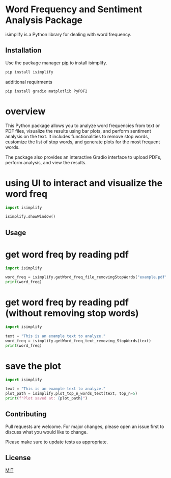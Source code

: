 # Word Frequency and Sentiment Analysis Package

isimplify is a Python library for dealing with word frequency.

## Installation

Use the package manager [pip](https://pip.pypa.io/en/stable/) to install isimplify.

```bash
pip install isimplify
```
additional requirments
```
pip install gradio matplotlib PyPDF2

```


# overview
 This Python package allows you to analyze word frequencies from text or PDF files, visualize the results using bar plots, and perform sentiment analysis on the text. It includes functionalities to remove stop words, customize the list of stop words, and generate plots for the most frequent words.

The package also provides an interactive Gradio interface to upload PDFs, perform analysis, and view the results.

# using UI to interact and visualize the word freq
```python
import isimplify

isimplify.showWindow()

```

## Usage
# get word freq by reading pdf 

```python
import isimplify

word_freq = isimplify.getWord_freq_file_removingStopWords("example.pdf")
print(word_freq)

```
# get word freq by reading pdf (without removing stop words)

```python
import isimplify

text = "This is an example text to analyze."
word_freq = isimplify.getWord_freq_text_removing_StopWords(text)
print(word_freq)


```
# save the plot
```python
import isimplify

text = "This is an example text to analyze."
plot_path = isimplify.plot_top_n_words_text(text, top_n=5)
print(f"Plot saved at: {plot_path}")

```



## Contributing

Pull requests are welcome. For major changes, please open an issue first
to discuss what you would like to change.

Please make sure to update tests as appropriate.

## License

[MIT](https://choosealicense.com/licenses/mit/)